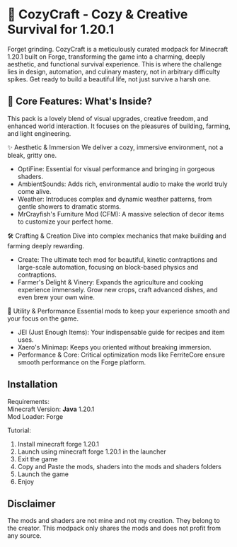 # 🍷 CozyCraft - Cozy & Creative Survival for 1.20.1
Forget grinding. CozyCraft is a meticulously curated modpack for Minecraft 1.20.1 built on Forge, transforming the game into a charming, deeply aesthetic, and functional survival experience. 
This is where the challenge lies in design, automation, and culinary mastery, not in arbitrary difficulty spikes. Get ready to build a beautiful life, not just survive a harsh one.

## 🌟 Core Features: What's Inside?
This pack is a lovely blend of visual upgrades, creative freedom, and enhanced world interaction. 
It focuses on the pleasures of building, farming, and light engineering.

✨ Aesthetic & Immersion
We deliver a cozy, immersive environment, not a bleak, gritty one.

- OptiFine: Essential for visual performance and bringing in gorgeous shaders.
- AmbientSounds: Adds rich, environmental audio to make the world truly come alive.
- Weather: Introduces complex and dynamic weather patterns, from gentle showers to dramatic storms.
- MrCrayfish's Furniture Mod (CFM): A massive selection of decor items to customize your perfect home.

🛠️ Crafting & Creation
Dive into complex mechanics that make building and farming deeply rewarding.

- Create: The ultimate tech mod for beautiful, kinetic contraptions and large-scale automation, focusing on block-based physics and contraptions.
- Farmer's Delight & Vinery: Expands the agriculture and cooking experience immensely. Grow new crops, craft advanced dishes, and even brew your own wine.

🧭 Utility & Performance
Essential mods to keep your experience smooth and your focus on the game.

- JEI (Just Enough Items): Your indispensable guide for recipes and item uses.
- Xaero's Minimap: Keeps you oriented without breaking immersion.
- Performance & Core: Critical optimization mods like FerriteCore ensure smooth performance on the Forge platform.

## Installation
Requirements: <br>
Minecraft Version: **Java** 1.20.1 <br>
Mod Loader: Forge <br>

Tutorial: <br>
1. Install minecraft forge 1.20.1
2. Launch using minecraft forge 1.20.1 in the launcher
3. Exit the game
4. Copy and Paste the mods, shaders into the mods and shaders folders
5. Launch the game
6. Enjoy

## Disclaimer
The mods and shaders are not mine and not my creation. They belong to the creator. This modpack only shares the mods and does not profit from any source.
 

